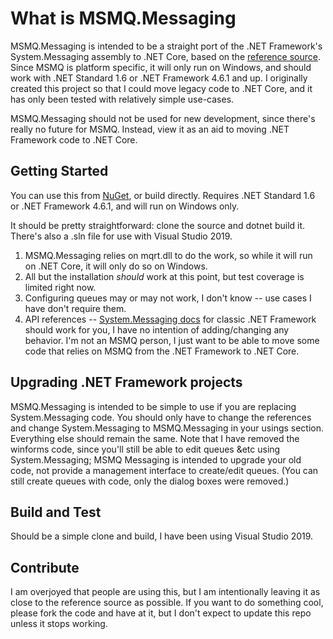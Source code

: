 # What is MSMQ.Messaging

MSMQ.Messaging is intended to be a straight port of the .NET Framework's System.Messaging assembly to .NET Core, based on the [reference source](https://github.com/microsoft/referencesource).  Since MSMQ is platform specific, it will only run on Windows, and should work with .NET Standard 1.6 or .NET Framework 4.6.1 and up.  I originally created this project so that I could move legacy code to .NET Core, and it has only been tested with relatively simple use-cases.  

MSMQ.Messaging should not be used for new development, since there's really no future for MSMQ.  Instead, view it as an aid to moving .NET Framework code to .NET Core.  

## Getting Started

You can use this from [NuGet](https://www.nuget.org/packages/MSMQ.Messaging/), or build directly.  Requires .NET Standard 1.6 or .NET Framework 4.6.1, and will run on Windows only.

It should be pretty straightforward: clone the source and dotnet build it. There's also a .sln file for use with Visual Studio 2019.  

1. MSMQ.Messaging relies on mqrt.dll to do the work, so while it will run on .NET Core, it will only do so on Windows.
2. All but the installation *should* work at this point, but test coverage is limited right now.
3. Configuring queues may or may not work, I don't know -- use cases I have don't require them.
4. API references -- [System.Messaging docs](https://docs.microsoft.com/en-us/dotnet/api/system.messaging?view=netframework-4.8) for classic .NET Framework should work for you, I have no intention of adding/changing any behavior.  I'm not an MSMQ person, I just want to be able to move some code that relies on MSMQ from the .NET Framework to .NET Core.  

## Upgrading .NET Framework projects

MSMQ.Messaging is intended to be simple to use if you are replacing System.Messaging code.  You should only have to change the references and change System.Messaging to MSMQ.Messaging in your usings section.  Everything else should remain the same.  Note that I have removed the winforms code, since you'll still be able to edit queues &etc using System.Messaging; MSMQ Messaging is intended to upgrade your old code, not provide a management interface to create/edit queues. (You can still create queues with code, only the dialog boxes were removed.)

## Build and Test

Should be a simple clone and build, I have been using Visual Studio 2019.

## Contribute

I am overjoyed that people are using this, but I am intentionally leaving it as close to the reference source as possible.  If you want to do something cool, please fork the code and have at it, but I don't expect to update this repo unless it stops working.
